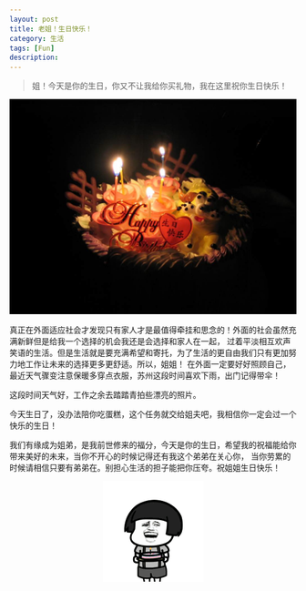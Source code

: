 ```yaml
---
layout: post
title: 老姐！生日快乐！
category: 生活
tags: [Fun]
description: 
---
```


> 姐！今天是你的生日，你又不让我给你买礼物，我在这里祝你生日快乐！

<p align="center">
    <img src="/assets/img/Life/HappyBirthday1.jpg">
</p>

真正在外面适应社会才发现只有家人才是最值得牵挂和思念的！外面的社会虽然充满新鲜但是给我一个选择的机会我还是会选择和家人在一起，
过着平淡相互欢声笑语的生活。但是生活就是要充满希望和寄托，为了生活的更自由我们只有更加努力地工作让未来的选择更多更舒适。所以，姐姐！
在外面一定要好好照顾自己，最近天气骤变注意保暖多穿点衣服，苏州这段时间喜欢下雨，出门记得带伞！

这段时间天气好，工作之余去踏踏青拍些漂亮的照片。

今天生日了，没办法陪你吃蛋糕，这个任务就交给姐夫吧，我相信你一定会过一个快乐的生日！

我们有缘成为姐弟，是我前世修来的福分，今天是你的生日，希望我的祝福能给你带来美好的未来，当你不开心的时候记得还有我这个弟弟在关心你，
当你劳累的时候请相信只要有弟弟在。别担心生活的担子能把你压夸。祝姐姐生日快乐！

<p align="center">
    <img src="/assets/img/Life/HappyBirthday2.gif">
</p>